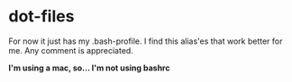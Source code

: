 # dot-files

For now it just has my .bash-profile. I find this alias'es that work better for me. Any comment is appreciated.

**I'm using a mac, so... I'm not using bashrc**

